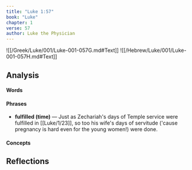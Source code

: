 ```yaml
---
title: "Luke 1:57"
book: "Luke"
chapter: 1
verse: 57
author: Luke the Physician
---
```

![[/Greek/Luke/001/Luke-001-057G.md#Text]]
![[/Hebrew/Luke/001/Luke-001-057H.md#Text]]

## Analysis

#### Words

#### Phrases
- **fulfilled (time)** — Just as Zechariah's days of Temple service were fulfilled in [[Luke/1/23]], so too his wife's days of servitude ('cause pregnancy is hard even for the young women!) were done.

#### Concepts

## Reflections
